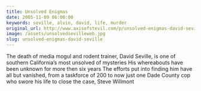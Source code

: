 ```yaml
---
title: Unsolved Enigmas
date: 2005-11-09 06:00:00
keywords: seville, alvin, david, life, murder
original_url: http://www.axisofstevil.com/p/unsolved-enigmas-david-seville
image: /assets/unsolvedsevilleweb.jpg
slug: unsolved-enigmas-david-seville
---
```


The death of media mogul and rodent trainer, David Seville, is one of southern California’s most unsolved of mysteries His whereabouts have been unknown for more then six years The efforts put into finding him have all but vanished, from a taskforce of 200 to now just one Dade County cop who swore his life to close the case, Steve Willmont

